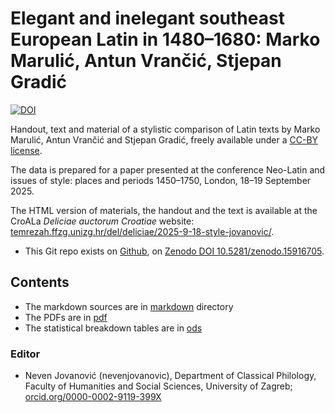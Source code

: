# Elegant and inelegant southeast European Latin in 1480–1680: Marko Marulić, Antun Vrančić, Stjepan Gradić

[![DOI](https://zenodo.org/badge/DOI/10.5281/zenodo.15916705.svg)](https://doi.org/10.5281/zenodo.15916705)

Handout, text and material of a stylistic comparison of Latin texts by Marko Marulić, Antun Vrančić and Stjepan Gradić, freely available under a [CC-BY license](LICENSE.md).

The data is prepared for a paper presented at the conference Neo-Latin and issues of style: places and periods 1450–1750, London, 18–19 September 2025.

The HTML version of materials, the handout and the text is available at the CroALa *Deliciae auctorum Croatiae* website: [temrezah.ffzg.unizg.hr/del/deliciae/2025-9-18-style-jovanovic/](http://temrezah.ffzg.unizg.hr/del/deliciae/2025-9-18-style-jovanovic/).

* This Git repo exists on [Github](https://github.com/nevenjovanovic/elegant-inelegant-2025), on [Zenodo DOI 10.5281/zenodo.15916705](https://doi.org/10.5281/zenodo.15916705).

## Contents ##

* The markdown sources are in [markdown](/markdown) directory
* The PDFs are in [pdf](/pdf)
* The statistical breakdown tables are in [ods](/ods)


### Editor ###

* Neven Jovanović (nevenjovanovic), Department of Classical Philology, Faculty of Humanities and Social Sciences, University of Zagreb; [orcid.org/0000-0002-9119-399X](http://orcid.org/0000-0002-9119-399X)
